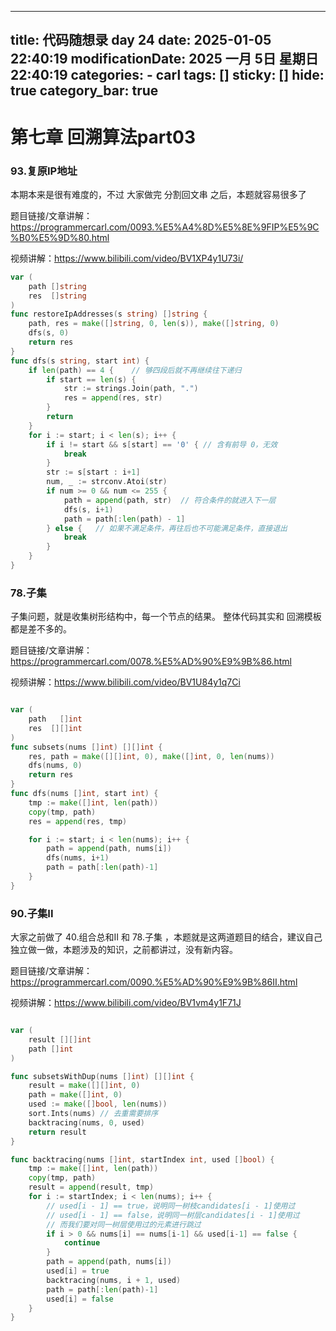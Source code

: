 
---
title: 代码随想录 day 24
date: 2025-01-05 22:40:19
modificationDate: 2025 一月 5日 星期日 22:40:19
categories: 
	- carl
tags: []
sticky: []
hide: true
category_bar: true
---

# 第七章 回溯算法part03

### 93.复原IP地址

本期本来是很有难度的，不过 大家做完 分割回文串 之后，本题就容易很多了

题目链接/文章讲解：https://programmercarl.com/0093.%E5%A4%8D%E5%8E%9FIP%E5%9C%B0%E5%9D%80.html

视频讲解：https://www.bilibili.com/video/BV1XP4y1U73i/


```go
var (
    path []string
    res  []string
)
func restoreIpAddresses(s string) []string {
    path, res = make([]string, 0, len(s)), make([]string, 0)
    dfs(s, 0)
    return res
}
func dfs(s string, start int) {  
    if len(path) == 4 {    // 够四段后就不再继续往下递归
        if start == len(s) {      
            str := strings.Join(path, ".")
            res = append(res, str)
        }
        return 
    }
    for i := start; i < len(s); i++ {
        if i != start && s[start] == '0' { // 含有前导 0，无效
            break
        }
        str := s[start : i+1]
        num, _ := strconv.Atoi(str)
        if num >= 0 && num <= 255 {
            path = append(path, str)  // 符合条件的就进入下一层
            dfs(s, i+1)
            path = path[:len(path) - 1]
        } else {   // 如果不满足条件，再往后也不可能满足条件，直接退出
            break
        }
    }
}
```

### 78.子集

子集问题，就是收集树形结构中，每一个节点的结果。 整体代码其实和 回溯模板都是差不多的。

题目链接/文章讲解：https://programmercarl.com/0078.%E5%AD%90%E9%9B%86.html

视频讲解：https://www.bilibili.com/video/BV1U84y1q7Ci


```go

var (
    path   []int
    res  [][]int
)
func subsets(nums []int) [][]int {
    res, path = make([][]int, 0), make([]int, 0, len(nums))
    dfs(nums, 0)
    return res
}
func dfs(nums []int, start int) {
    tmp := make([]int, len(path))
    copy(tmp, path)
    res = append(res, tmp)

    for i := start; i < len(nums); i++ {
        path = append(path, nums[i])
        dfs(nums, i+1)
        path = path[:len(path)-1]
    }
}

```


### 90.子集II

大家之前做了 40.组合总和II 和 78.子集 ，本题就是这两道题目的结合，建议自己独立做一做，本题涉及的知识，之前都讲过，没有新内容。

题目链接/文章讲解：https://programmercarl.com/0090.%E5%AD%90%E9%9B%86II.html

视频讲解：https://www.bilibili.com/video/BV1vm4y1F71J

```go

var (
    result [][]int
    path []int
)

func subsetsWithDup(nums []int) [][]int {
    result = make([][]int, 0)
    path = make([]int, 0)
    used := make([]bool, len(nums))
    sort.Ints(nums) // 去重需要排序
    backtracing(nums, 0, used)
    return result
}

func backtracing(nums []int, startIndex int, used []bool) {
    tmp := make([]int, len(path))
    copy(tmp, path)
    result = append(result, tmp)
    for i := startIndex; i < len(nums); i++ {
        // used[i - 1] == true，说明同一树枝candidates[i - 1]使用过
        // used[i - 1] == false，说明同一树层candidates[i - 1]使用过
        // 而我们要对同一树层使用过的元素进行跳过
        if i > 0 && nums[i] == nums[i-1] && used[i-1] == false {
            continue
        }
        path = append(path, nums[i])
        used[i] = true
        backtracing(nums, i + 1, used)
        path = path[:len(path)-1]
        used[i] = false
    }
}
```